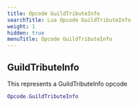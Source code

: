 ```yaml
---
title: Opcode GuildTributeInfo
searchTitle: Lua Opcode GuildTributeInfo
weight: 1
hidden: true
menuTitle: Opcode GuildTributeInfo
---
```

## GuildTributeInfo

This represents a GuildTributeInfo opcode
```lua
Opcode.GuildTributeInfo
```